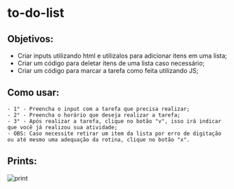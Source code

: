 # to-do-list

## Objetivos: 

  - Criar inputs utilizando html e utilizalos para adicionar itens em uma lista;
  - Criar um código para deletar itens de uma lista caso necessário;
  - Criar um código para marcar a tarefa como feita utilizando JS;
  
  ## Como usar:
  
    - 1° - Preencha o input com a tarefa que precisa realizar;
    - 2° - Preencha o horário que deseja realizar a tarefa;
    - 3° - Após realizar a tarefa, clique no botão "v", isso irá indicar que você já realizou sua atividade;
    - OBS: Caso necessite retirar um item da lista por erro de digitação ou até mesmo uma adequação da rotina, clique no botão "x".
    
  ## Prints: 
  
  ![print](https://user-images.githubusercontent.com/115817581/207762505-0e90e3fc-1716-489d-86bd-37c0e9159789.png)
